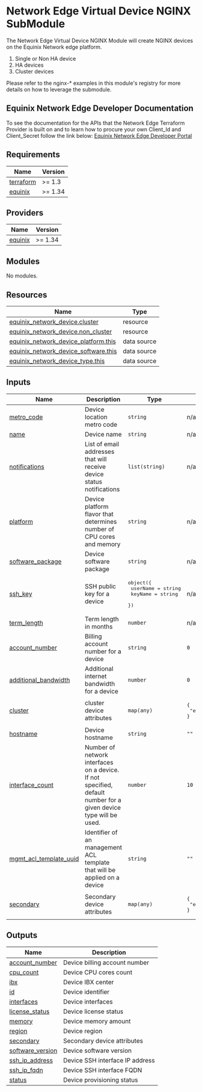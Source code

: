 # Network Edge Virtual Device NGINX SubModule

The Network Edge Virtual Device NGINX Module will create NGINX devices on the Equinix
Network edge platform.

1. Single or Non HA device
2. HA devices
3. Cluster devices

Please refer to the nginx-* examples in this module's registry for more details on how to leverage the
submodule.

<!-- Begin Module Docs (Do not edit contents) -->

## Equinix Network Edge Developer Documentation

To see the documentation for the APIs that the Network Edge Terraform Provider is built on
and to learn how to procure your own Client_Id and Client_Secret follow the link below:
[Equinix Network Edge Developer Portal](https://developer.equinix.com/catalog/network-edgev1)
<!-- End Module Docs -->

<!-- BEGIN_TF_DOCS -->

## Requirements

| Name                                                                      | Version |
|---------------------------------------------------------------------------|---------|
| <a name="requirement_terraform"></a> [terraform](#requirement\_terraform) | >= 1.3  |
| <a name="requirement_equinix"></a> [equinix](#requirement\_equinix)       | >= 1.34 |

## Providers

| Name                                                          | Version |
|---------------------------------------------------------------|---------|
| <a name="provider_equinix"></a> [equinix](#provider\_equinix) | >= 1.34 |

## Modules

No modules.

## Resources

| Name                                                                                                                                             | Type        |
|--------------------------------------------------------------------------------------------------------------------------------------------------|-------------|
| [equinix_network_device.cluster](https://registry.terraform.io/providers/equinix/equinix/latest/docs/resources/network_device)                   | resource    |
| [equinix_network_device.non_cluster](https://registry.terraform.io/providers/equinix/equinix/latest/docs/resources/network_device)               | resource    |
| [equinix_network_device_platform.this](https://registry.terraform.io/providers/equinix/equinix/latest/docs/data-sources/network_device_platform) | data source |
| [equinix_network_device_software.this](https://registry.terraform.io/providers/equinix/equinix/latest/docs/data-sources/network_device_software) | data source |
| [equinix_network_device_type.this](https://registry.terraform.io/providers/equinix/equinix/latest/docs/data-sources/network_device_type)         | data source |

## Inputs

| Name                                                                                                       | Description                                                                                                      | Type                                                                          | Default                                 | Required |
|------------------------------------------------------------------------------------------------------------|------------------------------------------------------------------------------------------------------------------|-------------------------------------------------------------------------------|-----------------------------------------|:--------:|
| <a name="input_metro_code"></a> [metro\_code](#input\_metro\_code)                                         | Device location metro code                                                                                       | `string`                                                                      | n/a                                     |   yes    |
| <a name="input_name"></a> [name](#input\_name)                                                             | Device name                                                                                                      | `string`                                                                      | n/a                                     |   yes    |
| <a name="input_notifications"></a> [notifications](#input\_notifications)                                  | List of email addresses that will receive device status notifications                                            | `list(string)`                                                                | n/a                                     |   yes    |
| <a name="input_platform"></a> [platform](#input\_platform)                                                 | Device platform flavor that determines number of CPU cores and memory                                            | `string`                                                                      | n/a                                     |   yes    |
| <a name="input_software_package"></a> [software\_package](#input\_software\_package)                       | Device software package                                                                                          | `string`                                                                      | n/a                                     |   yes    |
| <a name="input_ssh_key"></a> [ssh\_key](#input\_ssh\_key)                                                  | SSH public key for a device                                                                                      | <pre>object({<br>    userName = string<br>    keyName  = string<br>  })</pre> | n/a                                     |   yes    |
| <a name="input_term_length"></a> [term\_length](#input\_term\_length)                                      | Term length in months                                                                                            | `number`                                                                      | n/a                                     |   yes    |
| <a name="input_account_number"></a> [account\_number](#input\_account\_number)                             | Billing account number for a device                                                                              | `string`                                                                      | `0`                                     |    no    |
| <a name="input_additional_bandwidth"></a> [additional\_bandwidth](#input\_additional\_bandwidth)           | Additional internet bandwidth for a device                                                                       | `number`                                                                      | `0`                                     |    no    |
| <a name="input_cluster"></a> [cluster](#input\_cluster)                                                    | cluster device attributes                                                                                        | `map(any)`                                                                    | <pre>{<br>  "enabled": false<br>}</pre> |    no    |
| <a name="input_hostname"></a> [hostname](#input\_hostname)                                                 | Device hostname                                                                                                  | `string`                                                                      | `""`                                    |    no    |
| <a name="input_interface_count"></a> [interface\_count](#input\_interface\_count)                          | Number of network interfaces on a device. If not specified, default number for a given device type will be used. | `number`                                                                      | `10`                                    |    no    |
| <a name="input_mgmt_acl_template_uuid"></a> [mgmt\_acl\_template\_uuid](#input\_mgmt\_acl\_template\_uuid) | Identifier of an management ACL template that will be applied on a device                                        | `string`                                                                      | `""`                                    |    no    |
| <a name="input_secondary"></a> [secondary](#input\_secondary)                                              | Secondary device attributes                                                                                      | `map(any)`                                                                    | <pre>{<br>  "enabled": false<br>}</pre> |    no    |

## Outputs

| Name                                                                                   | Description                     |
|----------------------------------------------------------------------------------------|---------------------------------|
| <a name="output_account_number"></a> [account\_number](#output\_account\_number)       | Device billing account number   |
| <a name="output_cpu_count"></a> [cpu\_count](#output\_cpu\_count)                      | Device CPU cores count          |
| <a name="output_ibx"></a> [ibx](#output\_ibx)                                          | Device IBX center               |
| <a name="output_id"></a> [id](#output\_id)                                             | Device identifier               |
| <a name="output_interfaces"></a> [interfaces](#output\_interfaces)                     | Device interfaces               |
| <a name="output_license_status"></a> [license\_status](#output\_license\_status)       | Device license status           |
| <a name="output_memory"></a> [memory](#output\_memory)                                 | Device memory amount            |
| <a name="output_region"></a> [region](#output\_region)                                 | Device region                   |
| <a name="output_secondary"></a> [secondary](#output\_secondary)                        | Secondary device attributes     |
| <a name="output_software_version"></a> [software\_version](#output\_software\_version) | Device software version         |
| <a name="output_ssh_ip_address"></a> [ssh\_ip\_address](#output\_ssh\_ip\_address)     | Device SSH interface IP address |
| <a name="output_ssh_ip_fqdn"></a> [ssh\_ip\_fqdn](#output\_ssh\_ip\_fqdn)              | Device SSH interface FQDN       |
| <a name="output_status"></a> [status](#output\_status)                                 | Device provisioning status      |

<!-- END_TF_DOCS -->

